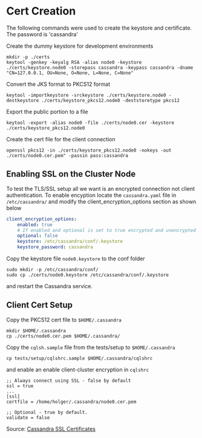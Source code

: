 # Cert Creation

The following commands were used to create the keystore and certificate. The password is 'cassandra'

Create the dummy keystore for development environments

```shell
mkdir -p ./certs
keytool -genkey -keyalg RSA -alias node0 -keystore ./certs/keystore.node0 -storepass cassandra -keypass cassandra -dname "CN=127.0.0.1, OU=None, O=None, L=None, C=None"
```

Convert the JKS format to PKCS12 format

```shell
keytool -importkeystore -srckeystore ./certs/keystore.node0 -destkeystore ./certs/keystore_pkcs12.node0 -deststoretype pkcs12
```

Export the public portion to a file

```shell
keytool -export -alias node0 -file ./certs/node0.cer -keystore ./certs/keystore_pkcs12.node0
```

Create the cert file for the client connection

```shell
openssl pkcs12 -in ./certs/keystore_pkcs12.node0 -nokeys -out ./certs/node0.cer.pem" -passin pass:cassandra
```

## Enabling SSL on the Cluster Node

To test the TLS/SSL setup all we want is an encrypted connection not client authentication. To enable encyption
locate the `cassandra.yaml` file in `/etc/cassandra/` and modify the client_encryption_options section as shown below

```yaml
client_encryption_options:
    enabled: true
    # If enabled and optional is set to true encrypted and unencrypted connections are handled.
    optional: false
    keystore: /etc/cassandra/conf/.keystore
    keystore_password: cassandra
```

Copy the keystore file `node0.keystore` to the conf folder

```shell
sudo mkdir -p /etc/cassandra/conf/
sudo cp ./certs/node0.keystore /etc/cassandra/conf/.keystore
```

and restart the Cassandra service.

## Client Cert Setup

Copy the PKCS12 cert file to `$HOME/.cassandra`

```shell
mkdir $HOME/.cassandra
cp ./certs/node0.cer.pem $HOME/.cassandra/
```

Copy the `cqlsh.sample` file from the tests/setup to `$HOME/.cassandra`

```shell
cp tests/setup/cqlshrc.sample $HOME/.cassandra/cqlshrc
```

and enable an enable client-cluster encryption in `cqlshrc`

```editor-config
;; Always connect using SSL - false by default
ssl = true
...
[ssl]
certfile = /home/holger/.cassandra/node0.cer.pem

;; Optional - true by default.
validate = false
```

Source: [Cassandra SSL Certificates](https://docs.datastax.com/en/archived/cassandra/3.0/cassandra/configuration/secureSSLCertificates.html)
